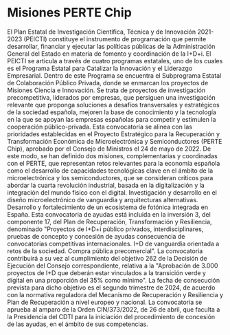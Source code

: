 # Misiones PERTE Chip
El Plan Estatal de Investigación Científica, Técnica y de Innovación 2021-2023 (PEICTI) constituye el instrumento de programación que permite desarrollar, financiar y ejecutar las políticas públicas de la Administración General del Estado en materia de fomento y coordinación de la I+D+i.
El PEICTI se articula a través de cuatro programas estatales, uno de los cuales es el Programa Estatal para Catalizar la Innovación y el Liderazgo Empresarial. Dentro de este Programa se encuentra el Subprograma Estatal de Colaboración Público Privada, donde se enmarcan los proyectos de Misiones Ciencia e Innovación.
Se trata de proyectos de investigación precompetitiva, liderados por empresas, que persiguen una investigación relevante que proponga soluciones a desafíos transversales y estratégicos de la sociedad española, mejoren la base de conocimiento y la tecnología en la que se apoyan las empresas españolas para competir y estimulen la cooperación público-privada.
Esta convocatoria se alinea con las prioridades establecidas en el Proyecto Estratégico para la Recuperación y Transformación Económica de Microelectrónica y Semiconductores (PERTE Chip), aprobado por el Consejo de Ministros el 24 de mayo de 2022.
De este modo, se han definido dos misiones, complementarias y coordinadas con el PERTE, que representan retos relevantes para la economía española como el desarrollo de capacidades tecnológicas clave en el ámbito de la microelectrónica y los semiconductores, que se consideran críticos para abordar la cuarta revolución industrial, basada en la digitalización y la integración del mundo físico con el digital.
Investigación y desarrollo en el diseño microelectrónico de vanguardia y arquitecturas alternativas.
Desarrollo y fortalecimiento de un ecosistema de fotónica integrada en España.
Esta convocatoria de ayudas está incluida en la inversión 3, del componente 17, del Plan de Recuperación, Transformación y Resiliencia, denominado "Proyectos de I+D+i público privados, interdisciplinares, pruebas de concepto y concesión de ayudas consecuencia de convocatorias competitivas internacionales. I+D de vanguardia orientada a retos de la sociedad. Compra pública precomercial".
La convocatoria contribuirá a su vez al cumplimiento del objetivo 262 de la Decisión de Ejecución del Consejo correspondiente, relativa a la "Aprobación de 3.000 proyectos de I+D que deberán estar vinculados a la transición verde y digital en una proporción del 35% como mínimo". La fecha de consecución prevista para dicho objetivo es el segundo trimestre de 2024, de acuerdo con la normativa reguladora del Mecanismo de Recuperación y Resiliencia y Plan de Recuperación a nivel europeo y nacional.
La convocatoria se aprueba al amparo de la Orden CIN/373/2022, de 26 de abril, que faculta a la Presidencia del CDTI para la iniciación del procedimiento de concesión de las ayudas, en el ámbito de sus competencias.